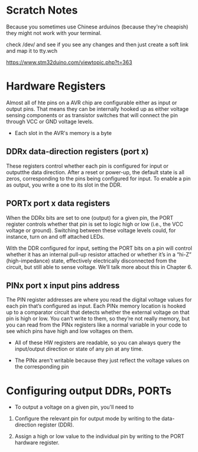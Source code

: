 # Scratch Notes


Because you sometimes use Chinese arduinos (because they're cheapish) they might not work with your  terminal.

check /dev/ and see if you see any changes and then just create a soft link and map it to tty.wch

https://www.stm32duino.com/viewtopic.php?t=363

# Hardware Registers

Almost all of hte pins on a AVR chip are configurable either as input or output pins. That means they can be internally hooked up as either voltage sensing components or as transistor switches that will connect the pin through VCC or GND voltage levels.

- Each slot in the AVR's memory is a byte

## DDRx data-direction registers (port x)

These registers control whether each pin is configured for input or outputthe data direction. After a reset or power-up, the default state is all zeros, corresponding to the pins being configured for input. To enable a pin as output, you write a one to its slot in the DDR.

## PORTx port x data registers

When the DDRx bits are set to one (output) for a given pin, the PORT register controls whether that pin is set to logic high or low (i.e., the VCC voltage or ground). Switching between these voltage levels could, for instance, turn on and off attached LEDs.

With the DDR configured for input, setting the PORT bits on a pin will control whether it has an internal pull-up resistor attached or whether it’s in a “hi-Z” (high-impedance) state, effectively electrically disconnected from the circuit, but still able to sense voltage. We’ll talk more about this in Chapter 6.

## PINx port x input pins address

The PIN register addresses are where you read the digital voltage values for each pin that’s configured as input. Each PINx memory location is hooked up to a comparator circuit that detects whether the external voltage on that pin is high or low. You can’t write to them, so they’re not really memory, but you can read from the PINx registers like a normal variable in your code to see which pins have high and low voltages on them.

- All of these HW registers are readable, so you can always query the input/output direction or state of any pin at any time.

 - The PINx aren't writable because they just reflect the voltage values on the corresponding pin

 # Configuring output DDRs, PORTs

- To output a voltage on a given pin, you'll need to

1. Configure the relevant pin for output mode by writing to the data-direction register (DDR).

2. Assign a high or low value to the individual pin by writing to the PORT hardware register.
